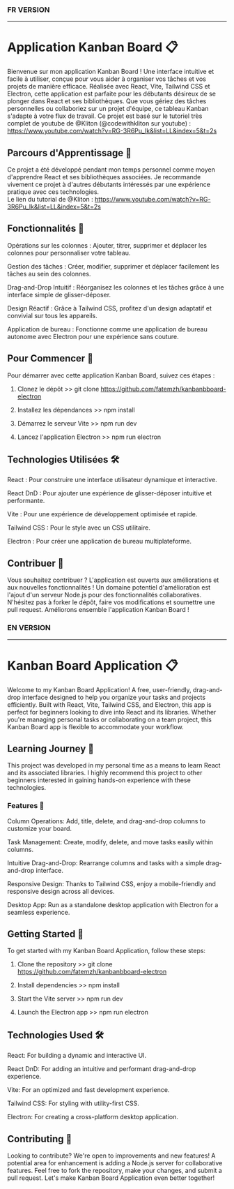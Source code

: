 
### FR VERSION
_________________________________________________________________________________________________________________________________


# Application Kanban Board 📋 

Bienvenue sur mon application Kanban Board ! Une interface intuitive et facile à utiliser, conçue pour vous aider à organiser vos tâches et vos projets de manière efficace. Réalisée avec React, Vite, Tailwind CSS et Electron, cette application est parfaite pour les débutants désireux de se plonger dans React et ses bibliothèques. Que vous gériez des tâches personnelles ou collaboriez sur un projet d'équipe, ce tableau Kanban s'adapte à votre flux de travail. Ce projet est basé sur le tutoriel très complet de youtube de @Kliton (@codewithkliton sur youtube) : https://www.youtube.com/watch?v=RG-3R6Pu_Ik&list=LL&index=5&t=2s





## Parcours d'Apprentissage 📖

Ce projet a été développé pendant mon temps personnel comme moyen d'apprendre React et ses bibliothèques associées. Je recommande vivement ce projet à d'autres débutants intéressés par une expérience pratique avec ces technologies.  
Le lien du tutorial de @Kliton : https://www.youtube.com/watch?v=RG-3R6Pu_Ik&list=LL&index=5&t=2s




## Fonctionnalités 🚀


Opérations sur les colonnes : Ajouter, titrer, supprimer et déplacer les colonnes pour personnaliser votre tableau.

Gestion des tâches : Créer, modifier, supprimer et déplacer facilement les tâches au sein des colonnes.

Drag-and-Drop Intuitif : Réorganisez les colonnes et les tâches grâce à une interface simple de glisser-déposer.

Design Réactif : Grâce à Tailwind CSS, profitez d'un design adaptatif et convivial sur tous les appareils.

Application de bureau : Fonctionne comme une application de bureau autonome avec Electron pour une expérience sans couture.  




## Pour Commencer 🌟


Pour démarrer avec cette application Kanban Board, suivez ces étapes :


1. Clonez le dépôt >> git clone https://github.com/fatemzh/kanbanbboard-electron

2. Installez les dépendances >> npm install

3. Démarrez le serveur Vite >> npm run dev

4. Lancez l'application Electron >> npm run electron




## Technologies Utilisées 🛠️


React : Pour construire une interface utilisateur dynamique et interactive.

React DnD : Pour ajouter une expérience de glisser-déposer intuitive et performante.

Vite : Pour une expérience de développement optimisée et rapide.

Tailwind CSS : Pour le style avec un CSS utilitaire.

Electron : Pour créer une application de bureau multiplateforme.




## Contribuer 🤝


Vous souhaitez contribuer ? L'application est ouverts aux améliorations et aux nouvelles fonctionnalités ! Un domaine potentiel d'amélioration est l'ajout d'un serveur Node.js pour des fonctionnalités collaboratives. N'hésitez pas à forker le dépôt, faire vos modifications et soumettre une pull request. Améliorons ensemble l'application Kanban Board !


### EN VERSION
_________________________________________________________________________________________________________________________________


# Kanban Board Application 📋

Welcome to my Kanban Board Application! A free, user-friendly, drag-and-drop interface designed to help you organize your tasks and projects efficiently. Built with React, Vite, Tailwind CSS, and Electron, this app is perfect for beginners looking to dive into React and its libraries. Whether you're managing personal tasks or collaborating on a team project, this Kanban Board app is flexible to accommodate your workflow.



## Learning Journey 📖

This project was developed in my personal time as a means to learn React and its associated libraries. I highly recommend this project to other beginners interested in gaining hands-on experience with these technologies.


### Features 🚀

Column Operations: Add, title, delete, and drag-and-drop columns to customize your board.

Task Management: Create, modify, delete, and move tasks easily within columns.

Intuitive Drag-and-Drop: Rearrange columns and tasks with a simple drag-and-drop interface.

Responsive Design: Thanks to Tailwind CSS, enjoy a mobile-friendly and responsive design across all devices.

Desktop App: Run as a standalone desktop application with Electron for a seamless experience.



## Getting Started 🌟

To get started with my Kanban Board Application, follow these steps:

1. Clone the repository >> git clone https://github.com/fatemzh/kanbanbboard-electron

2. Install dependencies >> npm install

3. Start the Vite server >> npm run dev

4. Launch the Electron app >> npm run electron



## Technologies Used 🛠️


React: For building a dynamic and interactive UI.

React DnD: For adding an intuitive and performant drag-and-drop experience.

Vite: For an optimized and fast development experience.

Tailwind CSS: For styling with utility-first CSS.

Electron: For creating a cross-platform desktop application.



## Contributing 🤝


Looking to contribute? We're open to improvements and new features! A potential area for enhancement is adding a Node.js server for collaborative features. Feel free to fork the repository, make your changes, and submit a pull request. Let's make Kanban Board Application even better together!

